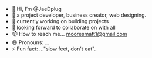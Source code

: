 - 👋 Hi, I’m @JaeDplug
- 👀  a project developer, business creator, web designing.
- 🌱  currently working on building projects
- 💞️ looking forward to collaborate on with all
- 📫 How to reach me... mooresmatt1@gmail.com
- 😄 Pronouns: ...
- ⚡ Fun fact: ..."slow feet, don't eat".

<!---We will be reaching out to everyone much sooner,sure vacancy availability from Safeguardingintel.
JaeDplug/JaeDplug is a ✨ special ✨ repository because its `README.md` (this file) appears on your GitHub profile.
You can click the Preview link to take a look at your changes.
--->
